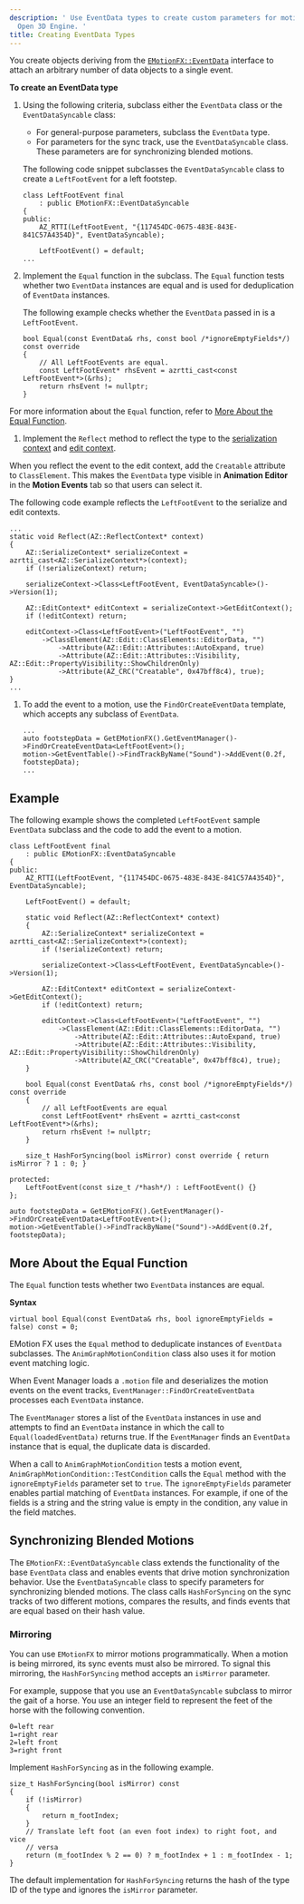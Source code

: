 ```yaml
---
description: ' Use EventData types to create custom parameters for motion events in
  Open 3D Engine. '
title: Creating EventData Types
---
```


You create objects deriving from the [`EMotionFX::EventData`](/docs/api/gems/emotionfx/) interface to attach an arbitrary number of data objects to a single event.

**To create an EventData type**

1. Using the following criteria, subclass either the `EventData` class or the `EventDataSyncable` class:
   + For general-purpose parameters, subclass the `EventData` type.
   + For parameters for the sync track, use the `EventDataSyncable` class. These parameters are for synchronizing blended motions.

   The following code snippet subclasses the `EventDataSyncable` class to create a `LeftFootEvent` for a left footstep.

   ```
   class LeftFootEvent final
       : public EMotionFX::EventDataSyncable
   {
   public:
       AZ_RTTI(LeftFootEvent, "{117454DC-0675-483E-843E-841C57A4354D}", EventDataSyncable);

       LeftFootEvent() = default;
   ...
   ```

1. Implement the `Equal` function in the subclass. The `Equal` function tests whether two `EventData` instances are equal and is used for deduplication of `EventData` instances.

   The following example checks whether the `EventData` passed in is a `LeftFootEvent`.

   ```
   bool Equal(const EventData& rhs, const bool /*ignoreEmptyFields*/) const override
   {
       // All LeftFootEvents are equal.
       const LeftFootEvent* rhsEvent = azrtti_cast<const LeftFootEvent*>(&rhs);
       return rhsEvent != nullptr;
   }
   ```

For more information about the `Equal` function, refer to [More About the Equal Function](#more-about-the-equal-function).

1. Implement the `Reflect` method to reflect the type to the [serialization context](/docs/user-guide/programming/components/reflection/serialization-context/) and [edit context](/docs/user-guide/programming/components/reflection/edit-context/).

When you reflect the event to the edit context, add the `Creatable` attribute to `ClassElement`. This makes the `EventData` type visible in **Animation Editor** in the **Motion Events** tab so that users can select it.

   The following code example reflects the `LeftFootEvent` to the serialize and edit contexts.

   ```
   ...
   static void Reflect(AZ::ReflectContext* context)
   {
       AZ::SerializeContext* serializeContext = azrtti_cast<AZ::SerializeContext*>(context);
       if (!serializeContext) return;

       serializeContext->Class<LeftFootEvent, EventDataSyncable>()->Version(1);

       AZ::EditContext* editContext = serializeContext->GetEditContext();
       if (!editContext) return;

       editContext->Class<LeftFootEvent>("LeftFootEvent", "")
           ->ClassElement(AZ::Edit::ClassElements::EditorData, "")
               ->Attribute(AZ::Edit::Attributes::AutoExpand, true)
               ->Attribute(AZ::Edit::Attributes::Visibility, AZ::Edit::PropertyVisibility::ShowChildrenOnly)
               ->Attribute(AZ_CRC("Creatable", 0x47bff8c4), true);
   }
   ...
   ```

1. To add the event to a motion, use the `FindOrCreateEventData` template, which accepts any subclass of `EventData`.

   ```
   ...
   auto footstepData = GetEMotionFX().GetEventManager()->FindOrCreateEventData<LeftFootEvent>();
   motion->GetEventTable()->FindTrackByName("Sound")->AddEvent(0.2f, footstepData);
   ...
   ```

## Example 

The following example shows the completed `LeftFootEvent` sample `EventData` subclass and the code to add the event to a motion.

```
class LeftFootEvent final
    : public EMotionFX::EventDataSyncable
{
public:
    AZ_RTTI(LeftFootEvent, "{117454DC-0675-483E-843E-841C57A4354D}", EventDataSyncable);

    LeftFootEvent() = default;

    static void Reflect(AZ::ReflectContext* context)
    {
        AZ::SerializeContext* serializeContext = azrtti_cast<AZ::SerializeContext*>(context);
        if (!serializeContext) return;

        serializeContext->Class<LeftFootEvent, EventDataSyncable>()->Version(1);

        AZ::EditContext* editContext = serializeContext->GetEditContext();
        if (!editContext) return;

        editContext->Class<LeftFootEvent>("LeftFootEvent", "")
            ->ClassElement(AZ::Edit::ClassElements::EditorData, "")
                ->Attribute(AZ::Edit::Attributes::AutoExpand, true)
                ->Attribute(AZ::Edit::Attributes::Visibility, AZ::Edit::PropertyVisibility::ShowChildrenOnly)
                ->Attribute(AZ_CRC("Creatable", 0x47bff8c4), true);
    }

    bool Equal(const EventData& rhs, const bool /*ignoreEmptyFields*/) const override
    {
        // all LeftFootEvents are equal
        const LeftFootEvent* rhsEvent = azrtti_cast<const LeftFootEvent*>(&rhs);
        return rhsEvent != nullptr;
    }

    size_t HashForSyncing(bool isMirror) const override { return isMirror ? 1 : 0; }

protected:
    LeftFootEvent(const size_t /*hash*/) : LeftFootEvent() {}
};

auto footstepData = GetEMotionFX().GetEventManager()->FindOrCreateEventData<LeftFootEvent>();
motion->GetEventTable()->FindTrackByName("Sound")->AddEvent(0.2f, footstepData);
```

## More About the Equal Function 

The `Equal` function tests whether two `EventData` instances are equal.

**Syntax**

```
virtual bool Equal(const EventData& rhs, bool ignoreEmptyFields = false) const = 0;
```

EMotion FX uses the `Equal` method to deduplicate instances of `EventData` subclasses. The `AnimGraphMotionCondition` class also uses it for motion event matching logic.

When Event Manager loads a `.motion` file and deserializes the motion events on the event tracks, `EventManager::FindOrCreateEventData` processes each `EventData` instance.

The `EventManager` stores a list of the `EventData` instances in use and attempts to find an `EventData` instance in which the call to `Equal(loadedEventData)` returns true. If the `EventManager` finds an `EventData` instance that is equal, the duplicate data is discarded.

When a call to `AnimGraphMotionCondition` tests a motion event, `AnimGraphMotionCondition::TestCondition` calls the `Equal` method with the `ignoreEmptyFields` parameter set to `true`. The `ignoreEmptyFields` parameter enables partial matching of `EventData` instances. For example, if one of the fields is a string and the string value is empty in the condition, any value in the field matches.

## Synchronizing Blended Motions

The `EMotionFX::EventDataSyncable` class extends the functionality of the base `EventData` class and enables events that drive motion synchronization behavior. Use the `EventDataSyncable` class to specify parameters for synchronizing blended motions. The class calls `HashForSyncing` on the sync tracks of two different motions, compares the results, and finds events that are equal based on their hash value.

### Mirroring

You can use `EMotionFX` to mirror motions programmatically. When a motion is being mirrored, its sync events must also be mirrored. To signal this mirroring, the `HashForSyncing` method accepts an `isMirror` parameter.

For example, suppose that you use an `EventDataSyncable` subclass to mirror the gait of a horse. You use an integer field to represent the feet of the horse with the following convention.

```
0=left rear
1=right rear
2=left front
3=right front
```

Implement `HashForSyncing` as in the following example.

```
size_t HashForSyncing(bool isMirror) const
{
    if (!isMirror)
    {
        return m_footIndex;
    }
    // Translate left foot (an even foot index) to right foot, and vice
    // versa
    return (m_footIndex % 2 == 0) ? m_footIndex + 1 : m_footIndex - 1;
}
```

The default implementation for `HashForSyncing` returns the hash of the type ID of the type and ignores the `isMirror` parameter.
